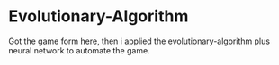 # Evolutionary-Algorithm
Got the game form [here](https://github.com/HosseinZaredar/EvolutionaryGames), then i applied the evolutionary-algorithm plus  
neural network to automate the game.  
